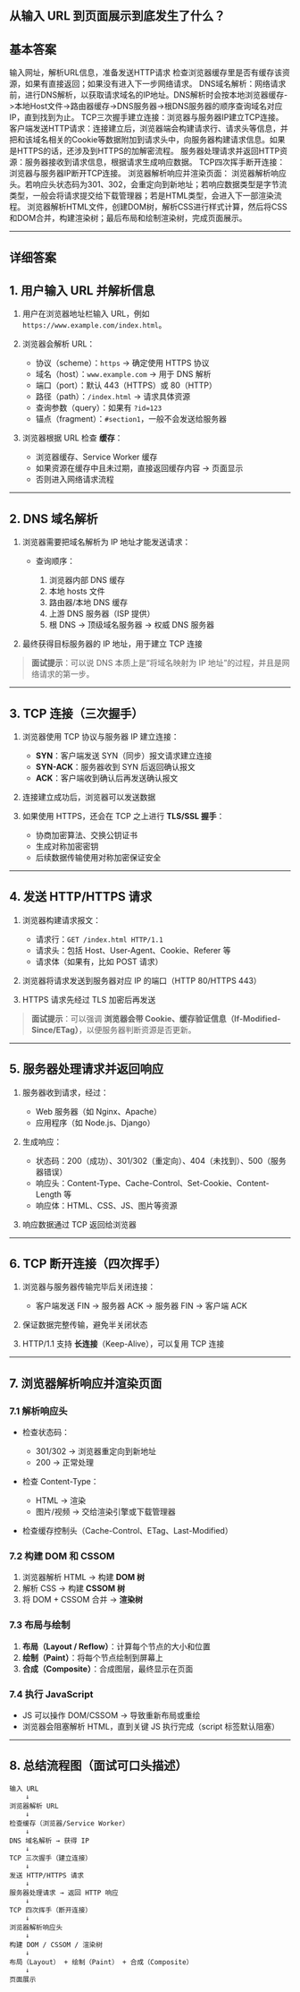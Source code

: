 ## 从输入 URL 到页面展示到底发生了什么？
## 基本答案
输入网址，解析URL信息，准备发送HTTP请求
检查浏览器缓存里是否有缓存该资源，如果有直接返回；如果没有进入下一步网络请求。
DNS域名解析：网络请求前，进行DNS解析，以获取请求域名的IP地址。DNS解析时会按本地浏览器缓存->本地Host文件->路由器缓存->DNS服务器->根DNS服务器的顺序查询域名对应IP，直到找到为止。
TCP三次握手建立连接：浏览器与服务器IP建立TCP连接。
客户端发送HTTP请求：连接建立后，浏览器端会构建请求行、请求头等信息，并把和该域名相关的Cookie等数据附加到请求头中，向服务器构建请求信息。如果是HTTPS的话，还涉及到HTTPS的加解密流程。
服务器处理请求并返回HTTP资源：服务器接收到请求信息，根据请求生成响应数据。
TCP四次挥手断开连接：浏览器与服务器IP断开TCP连接。
浏览器解析响应并渲染页面：
浏览器解析响应头。若响应头状态码为301、302，会重定向到新地址；若响应数据类型是字节流类型，一般会将请求提交给下载管理器；若是HTML类型，会进入下一部渲染流程。
浏览器解析HTML文件，创建DOM树，解析CSS进行样式计算，然后将CSS和DOM合并，构建渲染树；最后布局和绘制渲染树，完成页面展示。

---
## 详细答案

## **1. 用户输入 URL 并解析信息**

1. 用户在浏览器地址栏输入 URL，例如 `https://www.example.com/index.html`。
2. 浏览器会解析 URL：

   * 协议（scheme）：`https` → 确定使用 HTTPS 协议
   * 域名（host）：`www.example.com` → 用于 DNS 解析
   * 端口（port）：默认 443（HTTPS）或 80（HTTP）
   * 路径（path）：`/index.html` → 请求具体资源
   * 查询参数（query）：如果有 `?id=123`
   * 锚点（fragment）：`#section1`，一般不会发送给服务器
3. 浏览器根据 URL 检查 **缓存**：

   * 浏览器缓存、Service Worker 缓存
   * 如果资源在缓存中且未过期，直接返回缓存内容 → 页面显示
   * 否则进入网络请求流程

---

## **2. DNS 域名解析**

1. 浏览器需要把域名解析为 IP 地址才能发送请求：

   * 查询顺序：

     1. 浏览器内部 DNS 缓存
     2. 本地 hosts 文件
     3. 路由器/本地 DNS 缓存
     4. 上游 DNS 服务器（ISP 提供）
     5. 根 DNS → 顶级域名服务器 → 权威 DNS 服务器
2. 最终获得目标服务器的 IP 地址，用于建立 TCP 连接

> **面试提示**：可以说 DNS 本质上是“将域名映射为 IP 地址”的过程，并且是网络请求的第一步。

---

## **3. TCP 连接（三次握手）**

1. 浏览器使用 TCP 协议与服务器 IP 建立连接：

   * **SYN**：客户端发送 SYN（同步）报文请求建立连接
   * **SYN-ACK**：服务器收到 SYN 后返回确认报文
   * **ACK**：客户端收到确认后再发送确认报文
2. 连接建立成功后，浏览器可以发送数据
3. 如果使用 HTTPS，还会在 TCP 之上进行 **TLS/SSL 握手**：

   * 协商加密算法、交换公钥证书
   * 生成对称加密密钥
   * 后续数据传输使用对称加密保证安全

---

## **4. 发送 HTTP/HTTPS 请求**

1. 浏览器构建请求报文：

   * 请求行：`GET /index.html HTTP/1.1`
   * 请求头：包括 Host、User-Agent、Cookie、Referer 等
   * 请求体（如果有，比如 POST 请求）
2. 浏览器将请求发送到服务器对应 IP 的端口（HTTP 80/HTTPS 443）
3. HTTPS 请求先经过 TLS 加密后再发送

> **面试提示**：可以强调 **浏览器会带 Cookie、缓存验证信息（If-Modified-Since/ETag）**，以便服务器判断资源是否更新。

---

## **5. 服务器处理请求并返回响应**

1. 服务器收到请求，经过：

   * Web 服务器（如 Nginx、Apache）
   * 应用程序（如 Node.js、Django）
2. 生成响应：

   * 状态码：200（成功）、301/302（重定向）、404（未找到）、500（服务器错误）
   * 响应头：Content-Type、Cache-Control、Set-Cookie、Content-Length 等
   * 响应体：HTML、CSS、JS、图片等资源
3. 响应数据通过 TCP 返回给浏览器

---

## **6. TCP 断开连接（四次挥手）**

1. 浏览器与服务器传输完毕后关闭连接：

   * 客户端发送 FIN → 服务器 ACK → 服务器 FIN → 客户端 ACK
2. 保证数据完整传输，避免半关闭状态
3. HTTP/1.1 支持 **长连接**（Keep-Alive），可以复用 TCP 连接

---

## **7. 浏览器解析响应并渲染页面**

### **7.1 解析响应头**

* 检查状态码：

  * 301/302 → 浏览器重定向到新地址
  * 200 → 正常处理
* 检查 Content-Type：

  * HTML → 渲染
  * 图片/视频 → 交给渲染引擎或下载管理器
* 检查缓存控制头（Cache-Control、ETag、Last-Modified）

### **7.2 构建 DOM 和 CSSOM**

1. 浏览器解析 HTML → 构建 **DOM 树**
2. 解析 CSS → 构建 **CSSOM 树**
3. 将 DOM + CSSOM 合并 → **渲染树**

### **7.3 布局与绘制**

1. **布局（Layout / Reflow）**：计算每个节点的大小和位置
2. **绘制（Paint）**：将每个节点绘制到屏幕上
3. **合成（Composite）**：合成图层，最终显示在页面

### **7.4 执行 JavaScript**

* JS 可以操作 DOM/CSSOM → 导致重新布局或重绘
* 浏览器会阻塞解析 HTML，直到关键 JS 执行完成（script 标签默认阻塞）

---

## **8. 总结流程图（面试可口头描述）**

```
输入 URL
    ↓
浏览器解析 URL
    ↓
检查缓存（浏览器/Service Worker）
    ↓
DNS 域名解析 → 获得 IP
    ↓
TCP 三次握手（建立连接）
    ↓
发送 HTTP/HTTPS 请求
    ↓
服务器处理请求 → 返回 HTTP 响应
    ↓
TCP 四次挥手（断开连接）
    ↓
浏览器解析响应头
    ↓
构建 DOM / CSSOM / 渲染树
    ↓
布局（Layout） + 绘制（Paint） + 合成（Composite）
    ↓
页面展示
```

